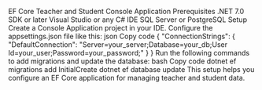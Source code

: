 EF Core Teacher and Student Console Application
Prerequisites
.NET 7.0 SDK or later
Visual Studio or any C# IDE
SQL Server or PostgreSQL
Setup
Create a Console Application project in your IDE.
Configure the appsettings.json file like this:
json
Copy code
{
  "ConnectionStrings": {
    "DefaultConnection": "Server=your_server;Database=your_db;User Id=your_user;Password=your_password;"
  }
}
Run the following commands to add migrations and update the database:
bash
Copy code
dotnet ef migrations add InitialCreate
dotnet ef database update
This setup helps you configure an EF Core application for managing teacher and student data.
